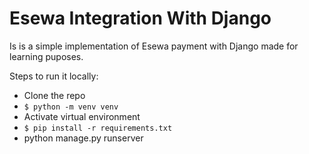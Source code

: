 # Esewa Integration With Django
Is is a simple implementation of Esewa payment with Django made for learning puposes. 

Steps to run it locally:
- Clone the repo
- `$ python -m venv venv`
- Activate virtual environment
- `$ pip install -r requirements.txt`
- python manage.py runserver